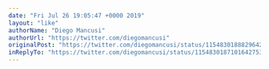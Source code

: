 ```yaml
---
date: "Fri Jul 26 19:05:47 +0000 2019"
layout: "like"
authorName: "Diego Mancusi"
authorUrl: "https://twitter.com/diegomancusi"
originalPost: "https://twitter.com/diegomancusi/status/1154830188829642752"
inReplyTo: "https://twitter.com/diegomancusi/status/1154830187101642753"
---
```

